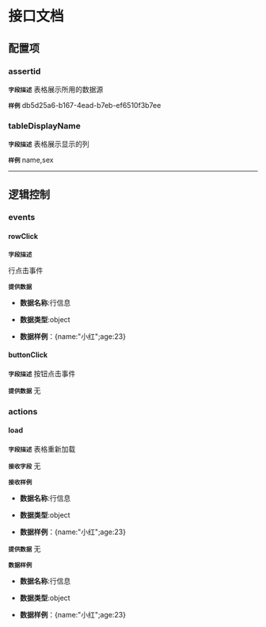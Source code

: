 # 接口文档
<!-- 以下为接口文档样例，请根据实际组件配置项及逻辑控制输出接口文档 -->

## 配置项
### assertid
**`字段描述`**
表格展示所用的数据源

**`样例`**
db5d25a6-b167-4ead-b7eb-ef6510f3b7ee

### tableDisplayName
**`字段描述`**
表格展示显示的列

**`样例`**
name,sex

---
## 逻辑控制
### events
#### rowClick

**`字段描述`**

行点击事件

**`提供数据`**

+ **数据名称**:行信息
  
+ **数据类型**:object
  
+ **数据样例**：{name:"小红";age:23}
  
#### buttonClick
**`字段描述`**
按钮点击事件

**`提供数据`**
无
### actions
#### load
**`字段描述`**
表格重新加载

**`接收字段`**
无

**`接收样例`**
+ **数据名称**:行信息
  
+ **数据类型**:object
  
+ **数据样例**：{name:"小红";age:23}
  
**`提供数据`**
无

**`数据样例`**

+ **数据名称**:行信息
  
+ **数据类型**:object
  
+ **数据样例**：{name:"小红";age:23}
